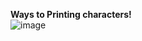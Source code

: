 **Ways to Printing characters!**  
![image](https://user-images.githubusercontent.com/56355704/82155815-2b2add80-9895-11ea-9307-876ad1e3d0c8.png)
